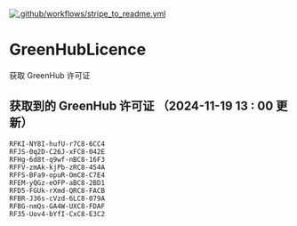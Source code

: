 [![.github/workflows/stripe_to_readme.yml](https://github.com/zjx-kimi/GreenHubLicence/actions/workflows/stripe_to_readme.yml/badge.svg)](https://github.com/zjx-kimi/GreenHubLicence/actions/workflows/stripe_to_readme.yml)
# GreenHubLicence
获取 GreenHub 许可证
## 获取到的 GreenHub 许可证 （2024-11-19 13 : 00 更新）
```
RFKI-NY8I-hufU-r7C8-6CC4
RFJS-0q2D-C26J-xFC8-042E
RFHg-6d8t-q9wf-nBC8-16F3
RFFV-zmAk-kjPb-zRC8-454A
RFFS-BFa9-opuR-OmC8-C7E4
RFEM-yQGz-eOFP-aBC8-2BD1
RFD5-FGUk-rXmd-QRC8-FACB
RFBR-J36s-cVzd-6LC8-079A
RFBG-nmQs-GA4W-UXC8-FDAF
RF35-Uov4-bYfI-CxC8-E3C2
```
